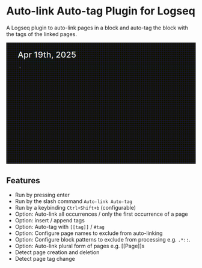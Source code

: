 # Auto-link Auto-tag Plugin for Logseq
A Logseq plugin to auto-link pages in a block and auto-tag the block with the tags of the linked pages.

![Demo](demo.gif)

## Features
- Run by pressing enter
- Run by the slash command `Auto-link Auto-tag`
- Run by a keybinding `Ctrl+Shift+b` (configurable)
- Option: Auto-link all occurrences / only the first occurrence of a page
- Option: insert / append tags
- Option: Auto-tag with `[[tag]]` / `#tag`
- Option: Configure page names to exclude from auto-linking
- Option: Configure block patterns to exclude from processing e.g. `.*::`.
- Option: Auto-link plural form of pages e.g. [[Page]]s
- Detect page creation and deletion
- Detect page tag change
